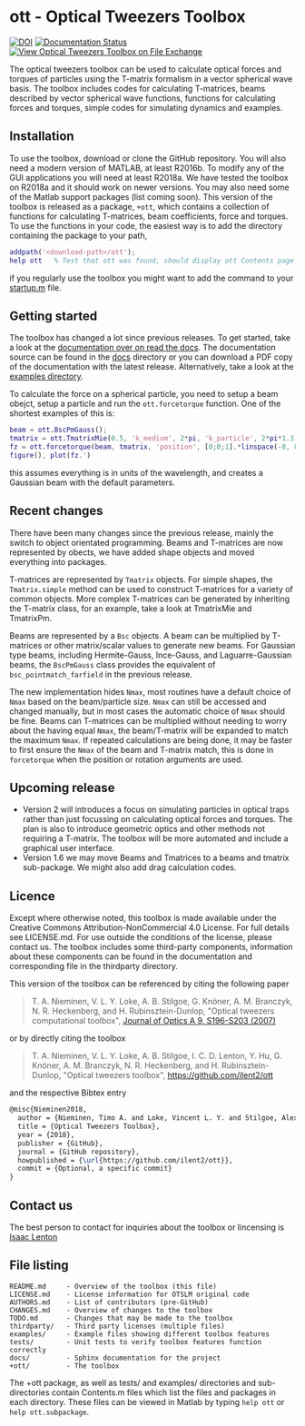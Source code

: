 ott - Optical Tweezers Toolbox
==============================

[![DOI](https://zenodo.org/badge/123386773.svg)](https://zenodo.org/badge/latestdoi/123386773)
[![Documentation Status](https://readthedocs.org/projects/ott/badge/?version=latest)](https://ott.readthedocs.io/en/latest/?badge=latest)
[![View Optical Tweezers Toolbox on File Exchange](https://www.mathworks.com/matlabcentral/images/matlab-file-exchange.svg)](https://au.mathworks.com/matlabcentral/fileexchange/73541-optical-tweezers-toolbox)

The optical tweezers toolbox can be used to calculate optical forces
and torques of particles using the T-matrix formalism in a vector
spherical wave basis.
The toolbox includes codes for calculating T-matrices, beams described
by vector spherical wave functions, functions for calculating forces
and torques, simple codes for simulating dynamics and examples.

Installation
------------

To use the toolbox, download or clone the GitHub repository.
You will also need a modern version of MATLAB, at least R2016b.
To modify any of the GUI applications you will need at least R2018a.
We have tested the toolbox on R2018a and it should work on newer versions.
You may also need some of the Matlab support packages (list coming soon).
This version of the toolbox is released as a package, `+ott`, which
contains a collection of functions for calculating T-matrices, beam
coefficients, force and torques.
To use the functions in your code, the easiest way is to add the
directory containing the package to your path,

```matlab
addpath('<download-path>/ott');
help ott   % Test that ott was found, should display ott Contents page
```

if you regularly use the toolbox you might want to add the command to
your [startup.m](https://au.mathworks.com/help/matlab/ref/startup.html?searchHighlight=startup.m) file.

Getting started
---------------

The toolbox has changed a lot since previous releases.
To get started, take a look at the [documentation over on read the docs](https://ott.readthedocs.io).
The documentation source can be found in the [docs](docs) directory or
you can download a PDF copy of the documentation with the latest release.
Alternatively, take a look at the [examples directory](examples).

To calculate the force on a spherical particle, you need to setup a beam obejct,
setup a particle and run the `ott.forcetorque` function.
One of the shortest examples of this is:
```matlab
beam = ott.BscPmGauss();
tmatrix = ott.TmatrixMie(0.5, 'k_medium', 2*pi, 'k_particle', 2*pi*1.3);
fz = ott.forcetorque(beam, tmatrix, 'position', [0;0;1].*linspace(-8, 8));
figure(), plot(fz.')
```
this assumes everything is in units of the wavelength, and creates a Gaussian
beam with the default parameters.

Recent changes
--------------

There have been many changes since the previous release, mainly the switch
to object orientated programming.  Beams and T-matrices are now represented
by obects, we have added shape objects and moved everything into packages.

T-matrices are represented by `Tmatrix` objects.  For simple shapes,
the `Tmatrix.simple` method can be used to construct T-matrices for
a variety of common objects.
More complex T-matrices can be generated by inheriting the T-matrix
class, for an example, take a look at TmatrixMie and TmatrixPm.

Beams are represented by a `Bsc` objects.  A beam can be multiplied
by T-matrices or other matrix/scalar values to generate new beams.
For Gaussian type beams, including Hermite-Gauss, Ince-Gauss, and
Laguarre-Gaussian beams, the `BscPmGauss` class provides the
equivalent of `bsc_pointmatch_farfield` in the previous release.

The new implementation hides `Nmax`, most routines have a default
choice of `Nmax` based on the beam/particle size.  `Nmax` can still
be accessed and changed manually, but in most cases the automatic
choice of `Nmax` should be fine.
Beams can T-matrices can be multiplied without needing to
worry about the having equal `Nmax`, the beam/T-matrix will be
expanded to match the maximum `Nmax`.
If repeated calculations are being done, it may be faster to first
ensure the `Nmax` of the beam and T-matrix match, this is done in
`forcetorque` when the position or rotation arguments are used.

Upcoming release
----------------

* Version 2 will introduces a focus on simulating particles in
  optical traps rather than just focussing on calculating optical
  forces and torques.  The plan is also to introduce geometric
  optics and other methods not requiring a T-matrix.  The toolbox
  will be more automated and include a graphical user interface.
* Version 1.6 we may move Beams and Tmatrices to a beams and tmatrix
  sub-package.  We might also add drag calculation codes.

Licence
-------

Except where otherwise noted, this toolbox is made available under the
Creative Commons Attribution-NonCommercial 4.0 License.
For full details see LICENSE.md.
For use outside the conditions of the license, please contact us.
The toolbox includes some third-party components, information about
these components can be found in the documentation and corresponding
file in the thirdparty directory.

This version of the toolbox can be referenced by citing the following paper

> T. A. Nieminen, V. L. Y. Loke, A. B. Stilgoe, G. Knöner, A. M. Branczyk, N. R. Heckenberg, and H. Rubinsztein-Dunlop,
> "Optical tweezers computational toolbox",
> [Journal of Optics A 9, S196-S203 (2007)](http://iopscience.iop.org/1464-4258/9/8/S12/)

or by directly citing the toolbox

> T. A. Nieminen, V. L. Y. Loke, A. B. Stilgoe, I. C. D. Lenton,
> Y. Hu, G. Knöner, A. M. Branczyk, N. R. Heckenberg, and H. Rubinsztein-Dunlop,
> "Optical tweezers toolbox", https://github.com/ilent2/ott

and the respective Bibtex entry

```latex
@misc{Nieminen2018,
  author = {Nieminen, Timo A. and Loke, Vincent L. Y. and Stilgoe, Alexander B. and Lenton, Isaac C. D. and Kn{\ifmmode\ddot{o}\else\"{o}\fi}ner, Gregor and Bra{\ifmmode\acute{n}\else\'{n}\fi}czyk, Agata M. and Heckenberg, Norman R. and Rubinsztein-Dunlop, Halina},
  title = {Optical Tweezers Toolbox},
  year = {2018},
  publisher = {GitHub},
  journal = {GitHub repository},
  howpublished = {\url{https://github.com/ilent2/ott}},
  commit = {Optional, a specific commit}
}
```

Contact us
----------

The best person to contact for inquiries about the toolbox or lincensing
is [Isaac Lenton](mailto:uqilento@uq.edu.au)

File listing
------------

```
README.md     - Overview of the toolbox (this file)
LICENSE.md    - License information for OTSLM original code
AUTHORS.md    - List of contributors (pre-GitHub)
CHANGES.md    - Overview of changes to the toolbox
TODO.md       - Changes that may be made to the toolbox
thirdparty/   - Third party licenses (multiple files)
examples/     - Example files showing different toolbox features
tests/        - Unit tests to verify toolbox features function correctly
docs/         - Sphinx documentation for the project
+ott/         - The toolbox
```

The +ott package, as well as tests/ and examples/ directories
and sub-directories contain Contents.m files which list the files
and packages in each directory.
These files can be viewed in Matlab by typing `help ott`
or `help ott.subpackage`.
